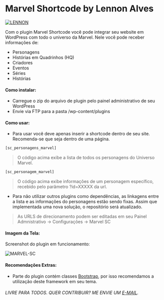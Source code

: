 # Marvel Shortcode by Lennon Alves

[![LENNON](http://lennonalves.xyz/img/desenvolvidopor.png)](https://lennonalves.com)

Com o plugin Marvel Shortcode você pode integrar seu website em WordPress com todo o universo da Marvel. Nele você pode receber informações de:

  - Personagens
  - Histórias em Quadrinhos (HQ)
  - Criadores
  - Eventos
  - Séries
  - Histórias

#### Como instalar:

  - Carregue o zip do arquivo de plugin pelo painel administrativo de seu WordPress
  - Envie via FTP para a pasta /wp-content/plugins

#### Como usar:

  - Para usar você deve apenas inserir a shortcode dentro de seu site. Recomenda-se que seja dentro de uma página.

```sh
[sc_personagens_marvel]
```
> O código acima exibe a lista de todos os personagens do Universo Marvel.

```sh
[sc_personagem_marvel]
```

> O código acima exibe informações de um personagem específico, recebido pelo parâmetro ?id=XXXXX da url.

- Para não utilizar outros plugins como dependências, as linkagens entre a lista e as informações do personagens estão sendo fixas. Assim que implementada uma nova solução, o repositório será atualizado.

> As URLS de direcionamento podem ser editadas em seu Painel Admnistrativo -> Configurações -> Marvel SC

#### Imagem da Tela:

Screenshot do plugin em funcionamento:

![MARVEL-SC](https://github.com/lennonalvesdias/la-marvel-shortcode/blob/master/screenshot.png?raw=true)

#### Recomendações Extras:

  - Parte do plugin contém classes [Bootstrap], por isso recomendamos a utilização deste framework em seu tema.

###### LIVRE PARA TODOS. QUER CONTRIBUIR? ME ENVIE UM [E-MAIL].

   [Bootstrap]: <http://getbootstrap.com/>
   [E-MAIL]: <mailto:lennonalvesdias@gmail.com>